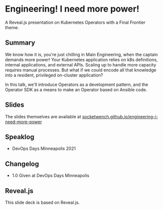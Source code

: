 # Engineering! I need more power!

A Reveal.js presentation on Kubernetes Operators with a Final Frontier theme.

## Summary

We know how it is, you're just chilling in Main Engineering, when the captain demands more power! Your Kubernetes application relies on k8s definitions, internal applications, and external APIs. Scaling up to handle more capacity requires manual processes. But what if we could encode all that knowledge into a resident, privileged on-cluster application?

In this talk, we'll introduce Operators as a development pattern, and the Operator SDK as a means to make an Operator based on Ansible code.

## Slides

The slides themselves are available at [socketwench.github.io/engineering-i-need-more-power](https://socketwench.github.io/engineering-i-need-more-power)

## Speaklog

* DevOps Days Minneapolis 2021

## Changelog

* 1.0 Given at DevOps Days Minneapolis

## Reveal.js

This slide deck is based on Reveal.js.
